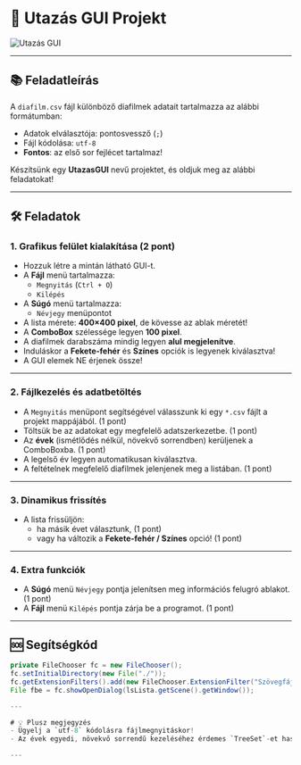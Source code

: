 # 🎥 Utazás GUI Projekt

![Utazás GUI](https://res.cloudinary.com/myblogki2024/image/upload/v1745842853/Amf_13_A98_V_diafilmGUI_tghdjp.png)

---

## 📚 Feladatleírás

A `diafilm.csv` fájl különböző diafilmek adatait tartalmazza az alábbi formátumban:

- Adatok elválasztója: pontosvessző (`;`)
- Fájl kódolása: `utf-8`
- **Fontos**: az első sor fejlécet tartalmaz!

Készítsünk egy **UtazasGUI** nevű projektet, és oldjuk meg az alábbi feladatokat!

---

## 🛠️ Feladatok

### 1. Grafikus felület kialakítása (2 pont)
- Hozzuk létre a mintán látható GUI-t.
- A **Fájl** menü tartalmazza:
  - `Megnyitás` (`Ctrl + O`)
  - `Kilépés`
- A **Súgó** menü tartalmazza:
  - `Névjegy` menüpontot
- A lista mérete: **400×400 pixel**, de kövesse az ablak méretét!
- A **ComboBox** szélessége legyen **100 pixel**.
- A diafilmek darabszáma mindig legyen **alul megjelenítve**.
- Induláskor a **Fekete-fehér** és **Színes** opciók is legyenek kiválasztva!
- A GUI elemek NE érjenek össze!

---

### 2. Fájlkezelés és adatbetöltés
- A `Megnyitás` menüpont segítségével válasszunk ki egy `*.csv` fájlt a projekt mappájából. (1 pont)
- Töltsük be az adatokat egy megfelelő adatszerkezetbe. (1 pont)
- Az **évek** (ismétlődés nélkül, növekvő sorrendben) kerüljenek a ComboBoxba. (1 pont)
- A legelső év legyen automatikusan kiválasztva.
- A feltételnek megfelelő diafilmek jelenjenek meg a listában. (1 pont)

---

### 3. Dinamikus frissítés
- A lista frissüljön:
  - ha másik évet választunk, (1 pont)
  - vagy ha változik a **Fekete-fehér / Színes** opció! (1 pont)

---

### 4. Extra funkciók
- A **Súgó** menü `Névjegy` pontja jelenítsen meg információs felugró ablakot. (1 pont)
- A **Fájl** menü `Kilépés` pontja zárja be a programot. (1 pont)

---

## 🆘 Segítségkód

```java
private FileChooser fc = new FileChooser();
fc.setInitialDirectory(new File("./"));
fc.getExtensionFilters().add(new FileChooser.ExtensionFilter("Szövegfájlok", "*.txt"));
File fbe = fc.showOpenDialog(lsLista.getScene().getWindow());

---

# 💡 Plusz megjegyzés
- Ügyelj a `utf-8` kódolásra fájlmegnyitáskor!
- Az évek egyedi, növekvő sorrendű kezeléséhez érdemes `TreeSet`-et használni.

---
